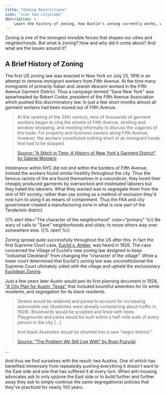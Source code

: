 ```yaml
---
title: "Zoning Restrictions"
icon: "icon twa-cityscape"
description: >
    Learn the history of zoning, how Austin's zoning currently works, what the city is doing to improve it, and what more can be done.
---
```


Zoning is one of the strongest invisible forces that shapes our cities and neighborhoods. But what is zoning? How and why did it come about? And what are the issues around it?

## A Brief History of Zoning

The first US zoning law was enacted in New York on July 25, 1916 in an attempt to remove immigrant workers from Fifth Avenue. At the time many immigrants of primarily Italian and Jewish descent worked in the Fifth Avenue Garment District. Thus a campaign termed "Save New York" was spearheaded by Robert Cooke, president of the Fifth Avenue Association which pushed this discriminatory law. In just a few short months almost all garment workers had been moved out of Fifth Avenue.

> At the opening of the 20th century, tens of thousands of garment workers began to clog the streets of Fifth Avenue, strolling and window-shopping, and meeting informally to discuss the vagaries of the trade. For property and business owners along Fifth Avenue, however, the workers constituted nothing short of an immigrant horde that had to be stopped.
>
> [Source: "A Stitch in Time: A History of New York's Garment District" by Gabriel Montero](https://garmentdistrict.nyc/sites/default/files/admin-files/2022-04/GD_HistoryBook-ONLINE-lo.pdf)

Intolerance within NYC did not end within the borders of Fifth Avenue, instead the workers found similar hostility throughout the city. Thus the famous racists of the era found themselves in a conundrum, they loved their cheaply produced garments by overworked and mistreated laborers but they hated the laborers. What they wanted was to segregate them from the rest of NY society; rather than use zoning as a method of exclusion they'd now turn to using it as means of containment. Thus the FAA and city government created a manufacturing zone in what is now part of the Tenderloin district.

{{% alert title="The character of the neighborhood" color="primary" %}}
Be wary of calls to "Save" neighborhoods and cities; to move others way over somewhere else.
{{% /alert %}}

Zoning spread quite successfully throughout the US after this. In fact the first Supreme Court case, [Euclid v. Amber](https://en.m.wikipedia.org/wiki/Village_of_Euclid_v._Ambler_Realty_Co.), was heard in 1926. The case concerned the Village of Euclid's new zoning law designed to keep "industrial Cleveland" from changing the "character of the village". While a lower court determined that Euclid's zoning law was unconstitutional the Supreme Court ultimately sided with the village and upheld the exclusionary [Euclidean Zoning](https://en.m.wikipedia.org/wiki/Zoning_in_the_United_States#Euclidean).

Just a few years later Austin would pen its first planning document in 1928, ["A City Plan for Austin, Texas"](https://repositories.lib.utexas.edu/handle/2152/65853?show=full) that included bountiful amenities for its white residents, and segregation for its black residents.

> Streets would be widened and paved to account for increasing automobile use (Austinites were already complaining about traffic in 1928). Boulevards would be sculpted and lined with trees. Playgrounds and parks would be built within a half-mile walk of every person in the city [...]
>
> And black Austinites would be shunted into a new “negro district.”
>
> [Source: "The Problem We Still Live With" by Ryan Puzycki](https://puzycki.substack.com/p/the-problem-we-still-live-with)

...

And thus we find ourselves with the result: two Austins. One of which has benefited immensely from repeatedly pushing everything it doesn't want to the East side and one that has suffered it at every turn. When anti-housing advocates ask to only upzone the East side or to build further and further away they ask to simply continue the same segregationist policies that they've practiced for nearly 100 years.